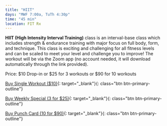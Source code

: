 ```yaml
---
title: "HIIT"
days: "MWF 7:00a, TuTh 4:30p"
time: "45 min"
location: FIT Rx
---
```


**HIIT (High Intensity Interval Training)** class is an interval-base class which includes strength & endurance training with major focus on full body, form, and technique. This class is exciting and challenging for all fitness levels and can be scaled to meet your level and challenge you to improve! The workout will be via the Zoom app (no account needed, it will download automatically through the link provided).

Price:
$10 Drop-in or $25 for 3 workouts or $90 for 10 workouts

[Buy Single Workout ($10)](https://app.acuityscheduling.com/schedule.php?owner=16546307&appointmentType=14884783){: target="_blank"}{: class="btn btn-primary-outline"}

[Buy Weekly Special (3 for $25)](https://app.acuityscheduling.com/catalog.php?owner=16546307&action=addCart&clear=1&id=830276){: target="_blank"}{: class="btn btn-primary-outline"}

[Buy Punch Card (10 for $90)](https://app.acuityscheduling.com/catalog.php?owner=16546307&action=addCart&clear=1&id=830274){: target="_blank"}{: class="btn btn-primary-outline"}